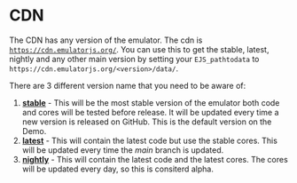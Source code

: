 # CDN
The CDN has any version of the emulator. The cdn is [`https://cdn.emulatorjs.org/`](https://cdn.emulatorjs.org/). You can use this to get the stable, latest, nightly and any other main version by setting your `EJS_pathtodata` to `https://cdn.emulatorjs.org/<version>/data/`.

There are 3 different version name that you need to be aware of:
1. [**stable**](https://cdn.emulatorjs.org/stable/) - This will be the most stable version of the emulator both code and cores will be tested before release. It will be updated every time a new version is released on GitHub. This is the default version on the Demo.
2. [**latest**](https://cdn.emulatorjs.org/latest/) - This will contain the latest code but use the stable cores. This will be updated every time the *main* branch is updated.
3. [**nightly**](https://cdn.emulatorjs.org/nightly/) - This will contain the latest code and the latest cores. The cores will be updated every day, so this is consiterd alpha.
